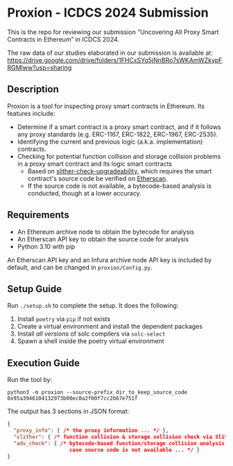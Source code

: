 # Proxion - ICDCS 2024 Submission

This is the repo for reviewing our submission “Uncovering All Proxy Smart Contracts in Ethereum”
in ICDCS 2024.

The raw data of our studies elaborated in our submission is available at:
https://drive.google.com/drive/folders/1FHCxSYq5jNnBRo7sWKAmWZkypFRGMlww?usp=sharing

## Description

Proxion is a tool for inspecting proxy smart contracts in Ethereum. Its features include:
- Determine if a smart contract is a proxy smart contract, and if it follows any proxy standards
  (e.g. ERC-1167, ERC-1822, ERC-1967, ERC-2535).
- Identifying the current and previous logic (a.k.a. implementation) contracts.
- Checking for potential function collision and storage collision problems in a proxy smart
  contract and its logic smart contracts
  - Based on [slither-check-upgradeability](https://github.com/crytic/slither/wiki/Upgradeability-Checks),
    which requires the smart contract's source code be verified on [Etherscan](https://etherscan.io/contractsVerified).
  - If the source code is not available, a bytecode-based analysis is conducted, though at a lower accuracy.

## Requirements

- An Ethereum archive node to obtain the bytecode for analysis
- An Etherscan API key to obtain the source code for analysis
- Python 3.10 with pip

An Etherscan API key and an Infura archive node API key is included by default, and can be
changed in `proxion/Config.py`.

## Setup Guide

Run `./setup.sh` to complete the setup. It does the following:
1. Install `poetry` via `pip` if not exists
2. Create a virtual environment and install the dependent packages
3. Install *all versions* of solc compilers via `solc-select`
4. Spawn a shell inside the poetry virtual environment

## Execution Guide

Run the tool by:
```shell
python3 -m proxion --source-prefix dir_to_keep_source_code 0x95a3946104132973b00ec0a2f00f7cc2b67e751f
```

The output has 3 sections in JSON format:
```json
{
  "proxy_info": { /* the proxy information ... */ },
  "slither": { /* function collision & storage collision check via Slither ... */ },
  "adv_check": { /* bytecode-based function/storage collision analysis in
                    case source code is not available ... */ }
}
